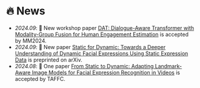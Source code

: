 # 🔥 News


- *2024.09*: 🎉 New workshop paper [DAT: Dialogue-Aware Transformer with Modality-Group Fusion for Human Engagement Estimation](https://arxiv.org/abs/2410.08470) is accepted by MM2024.
- *2024.09*: 🎉 New paper [Static for Dynamic: Towards a Deeper Understanding of Dynamic Facial Expressions Using Static Expression Data](https://arxiv.org/pdf/2409.06154) is preprinted on arXiv.
- *2024.08*: 🎉 One paper [From Static to Dynamic: Adapting Landmark-Aware Image Models for Facial Expression Recognition in Videos](https://arxiv.org/abs/2312.05447) is accepted by TAFFC.

<!-- - *2023.12*: 🎉 ~~New paper [From Static to Dynamic: Adapting Landmark-Aware Image Models for Facial Expression Recognition in Videos](https://arxiv.org/abs/2312.05447) is preprinted on arXiv.~~
- *2023.05*: 🎉 One paper [Multimodal feature extraction and fusion for emotional reaction intensity estimation and expression classification in videos with transformers](https://openaccess.thecvf.com/content/CVPR2023W/ABAW/html/Li_Multimodal_Feature_Extraction_and_Fusion_for_Emotional_Reaction_Intensity_Estimation_CVPRW_2023_paper.html) is accepted by CVPRW 2023
- *2023.04*: 🎉 **First place** of Emotional Reaction Intensity (ERI) Estimation Challenge in [CVPR2023-ABAW5](https://ibug.doc.ic.ac.uk/resources/cvpr-2023-5th-abaw/)
- *2023.04*: 🔥 We release [CVPR2023-ABAW5-ERI](https://github.com/cyinen/CVPR2023-ABAW5-ERI) -->
